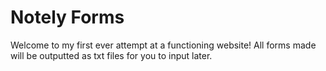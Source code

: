 # Notely Forms
Welcome to my first ever attempt at a functioning website!
All forms made will be outputted as txt files for you to input later.